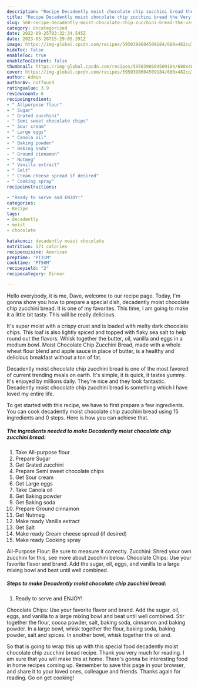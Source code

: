 ```yaml
---
description: "Recipe Decadently moist chocolate chip zucchini bread the Very Delicious}"
title: "Recipe Decadently moist chocolate chip zucchini bread the Very Delicious}"
slug: 560-recipe-decadently-moist-chocolate-chip-zucchini-bread-the-very-delicious
category: Uncategorized
date: 2022-09-25T03:32:34.545Z
date: 2023-05-26T15:29:05.391Z
image: https://img-global.cpcdn.com/recipes/5950398604509184/680x482cq70/decadently-moist-chocolate-chip-zucchini-bread-recipe-main-photo.jpg
hideToc: false
enableToc: true
enableTocContent: false
thumbnail: https://img-global.cpcdn.com/recipes/5950398604509184/680x482cq70/decadently-moist-chocolate-chip-zucchini-bread-recipe-main-photo.jpg
cover: https://img-global.cpcdn.com/recipes/5950398604509184/680x482cq70/decadently-moist-chocolate-chip-zucchini-bread-recipe-main-photo.jpg
author: Admin
authorAv: notfound
ratingvalue: 3.9
reviewcount: 6
recipeingredient:
- " Allpurpose flour"
- " Sugar"
- " Grated zucchini"
- " Semi sweet chocolate chips"
- " Sour cream"
- " Large eggs"
- " Canola oil"
- " Baking powder"
- " Baking soda"
- " Ground cinnamon"
- " Nutmeg"
- " Vanilla extract"
- " Salt"
- " Cream cheese spread if desired"
- " Cooking spray"
recipeinstructions:

- "Ready to serve and ENJOY!"
categories:
- Recipe
tags:
- decadently
- moist
- chocolate

katakunci: decadently moist chocolate 
nutrition: 171 calories
recipecuisine: American
preptime: "PT31M"
cooktime: "PT50M"
recipeyield: "2"
recipecategory: Dinner

---
```



Hello everybody, it is me, Dave, welcome to our recipe page. Today, I'm gonna show you how to prepare a special dish, decadently moist chocolate chip zucchini bread. It is one of my favorites. This time, I am going to make it a little bit tasty. This will be really delicious.

It&#39;s super moist with a crispy crust and is loaded with melty dark chocolate chips. This loaf is also lightly spiced and topped with flaky sea salt to help round out the flavors. Whisk together the butter, oil, vanilla and eggs in a medium bowl. Moist Chocolate Chip Zucchini Bread, made with a whole wheat flour blend and apple sauce in place of butter, is a healthy and delicious breakfast without a ton of fat.

Decadently moist chocolate chip zucchini bread is one of the most favored of current trending meals on earth. It's simple, it is quick, it tastes yummy. It's enjoyed by millions daily. They're nice and they look fantastic. Decadently moist chocolate chip zucchini bread is something which I have loved my entire life.


To get started with this recipe, we have to first prepare a few ingredients. You can cook decadently moist chocolate chip zucchini bread using 15 ingredients and 0 steps. Here is how you can achieve that.

<!--inarticleads1-->

##### The ingredients needed to make Decadently moist chocolate chip zucchini bread:

1. Take  All-purpose flour
1. Prepare  Sugar
1. Get  Grated zucchini
1. Prepare  Semi sweet chocolate chips
1. Get  Sour cream
1. Get  Large eggs
1. Take  Canola oil
1. Get  Baking powder
1. Get  Baking soda
1. Prepare  Ground cinnamon
1. Get  Nutmeg
1. Make ready  Vanilla extract
1. Get  Salt
1. Make ready  Cream cheese spread (if desired)
1. Make ready  Cooking spray


All-Purpose Flour: Be sure to measure it correctly. Zucchini: Shred your own zucchini for this, see more about zucchini below. Chocolate Chips: Use your favorite flavor and brand. Add the sugar, oil, eggs, and vanilla to a large mixing bowl and beat until well combined. 

<!--inarticleads2-->

##### Steps to make Decadently moist chocolate chip zucchini bread:


1. Ready to serve and ENJOY!

Chocolate Chips: Use your favorite flavor and brand. Add the sugar, oil, eggs, and vanilla to a large mixing bowl and beat until well combined. Stir together the flour, cocoa powder, salt, baking soda, cinnamon and baking powder. In a large bowl, whisk together the flour, baking soda, baking powder, salt and spices. In another bowl, whisk together the oil and. 

So that is going to wrap this up with this special food decadently moist chocolate chip zucchini bread recipe. Thank you very much for reading. I am sure that you will make this at home. There's gonna be interesting food in home recipes coming up. Remember to save this page in your browser, and share it to your loved ones, colleague and friends. Thanks again for reading. Go on get cooking!
